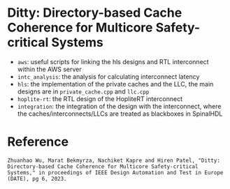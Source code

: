 # Ditty: Directory-based Cache Coherence for Multicore Safety-critical Systems

- `aws`: useful scripts for linking the hls designs and RTL interconnect within the AWS server
- `intc_analysis`: the analysis for calculating interconnect latency
- `hls`: the implementation of the private caches and the LLC, the main designs are in `private_cache.cpp` and `llc.cpp`
- `hoplite-rt`: the RTL design of the HopliteRT interconnect
- `integration`: the integration of the design with the interconnect, where the caches/interconnects/LLCs are treated as blackboxes in SpinalHDL

# Reference
```
Zhuanhao Wu, Marat Bekmyrza, Nachiket Kapre and Hiren Patel, "Ditty: Directory-based Cache Coherence for Multicore Safety-critical Systems," in proceedings of IEEE Design Automation and Test in Europe (DATE), pg 6, 2023.
```
